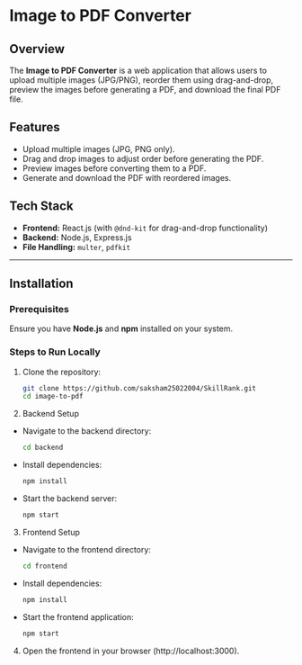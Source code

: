 # Image to PDF Converter

## Overview
The **Image to PDF Converter** is a web application that allows users to upload multiple images (JPG/PNG), reorder them using drag-and-drop, preview the images before generating a PDF, and download the final PDF file.

## Features
- Upload multiple images (JPG, PNG only).
- Drag and drop images to adjust order before generating the PDF.
- Preview images before converting them to a PDF.
- Generate and download the PDF with reordered images.

## Tech Stack
- **Frontend:** React.js (with `@dnd-kit` for drag-and-drop functionality)
- **Backend:** Node.js, Express.js
- **File Handling:** `multer`, `pdfkit`

---

## Installation

### Prerequisites
Ensure you have **Node.js** and **npm** installed on your system.

### Steps to Run Locally
1. Clone the repository:
   ```bash
   git clone https://github.com/saksham25022004/SkillRank.git
   cd image-to-pdf
   ```

2. Backend Setup

- Navigate to the backend directory:
    ```bash
    cd backend
    ```
- Install dependencies:
    ```bash
    npm install
    ```
- Start the backend server:
    ```bash
    npm start
    ```
3. Frontend Setup

- Navigate to the frontend directory:
    ```bash
    cd frontend
    ```
- Install dependencies:
    ```bash
    npm install
    ```
- Start the frontend application:
    ```bash
    npm start
    ```
4. Open the frontend in your browser (http://localhost:3000).